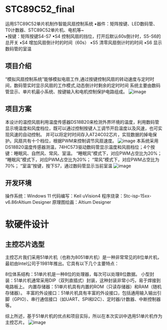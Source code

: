 # STC89C52_final
运用STC89C52单片机制作智能风扇控制系统
▪器件：矩阵按键、LED数码管、T0计数器、STC89C52单片机、电机等~<br/>
▪按键：矩阵按键S4-S7
▪S4 控制风扇的挡位，打开后默认60s倒计时，S5-S6的总开关
▪S4 增加风扇倒计时的时间（60s）
▪S5 清零风扇倒计时的时间
▪S6 显示数码管的室温

## 项目介绍
“模拟风扇控制系统”能够模拟电扇工作,通过按键控制风扇的转动速度与定时时间，数码管实时显示风扇的工作模式,动态倒计时剩余的定时时间
系统主要由数码管显示、单片机最小系统、按键输入和电机控制保护电路组成。
![image](https://github.com/lyidle/STC89C52_final/assets/51476712/c599a7ca-73f2-471a-b9ea-af8c80a05b62)

## 项目方案
本设计的温控风扇利用温度传感器DS18B20来检测外界环境的温度，利用数码管显示境温度和风度档位，既可以通过控制按键人工调节开启温度以及风速，也可实现风速的自动控制。
并可以将定时时间存入AT24C02芯片，实现数据的掉电保护。风扇共有十个档位，根据PWM来控制调节风扇速度。
![image](https://github.com/lyidle/STC89C52_final/assets/51476712/3907e9cc-4cb8-4369-ac4f-1b5467a07a25)
本系统采用DS18B20温度传感器测温，74HC573驱动数码管显示温度和风扇档位；4个按键：睡眠风、自然风、常风、室温。
“睡眠风”模式下，对应PWM占空比为20%；
“睡眠风”模式下，对应PWM占空比为20%；
“常风”模式下，对应PWM占空比为70%； 
“室温”按键，按下S7，通过数码管显示当前室温
![image](https://github.com/lyidle/STC89C52_final/assets/51476712/c54dbd2e-314a-4863-a6dc-e1c67737abc2)

## 开发环境
操作系统：Windows 11
代码编写：Keil uVision4
程序烧录：Stc-isp-15xx-v6.86rAltium Designer
原理图绘画：Altium Designer

# 软硬件设计
## 主控芯片选型
主控芯片我们采用51单片机（也称为8051单片机）是一种非常常见的8位单片机，最初由Intel公司于1981年推出。它具有以下几个主要特点：

8位体系结构：51单片机是一种8位的处理器，每次可以处理8位数据。
小型封装：51单片机通常采用DIP（双列直插式）封装，这种封装非常小巧，易于焊接到电路板上。
内置存储器：51单片机具有内置的ROM（只读存储器）和RAM（随机存储器）。
丰富的外设接口：51单片机具有丰富的外设接口，包括通用输入输出引脚（GPIO）、串行通信接口（如UART、SPI和I2C）、定时器/计数器、中断控制器等。

综上所述，基于51单片机的优点和项目实际，所以在本次实训中选用51单片机作为主控芯片。
![image](https://github.com/lyidle/STC89C52_final/assets/51476712/e6e3010f-bf81-4e08-b954-e231df10f8a7)

